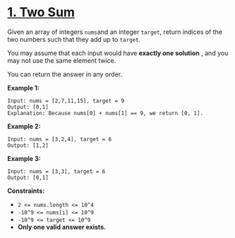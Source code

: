 # [1. Two Sum](https://leetcode.com/problems/two-sum/description/)

Given an array of integers `nums`and an integer `target`, return indices of the two numbers such that they add up to `target`.

You may assume that each input would have **exactly one solution** , and you may not use the same element twice.

You can return the answer in any order.

**Example 1:** 

```
Input: nums = [2,7,11,15], target = 9
Output: [0,1]
Explanation: Because nums[0] + nums[1] == 9, we return [0, 1].
```

**Example 2:** 

```
Input: nums = [3,2,4], target = 6
Output: [1,2]
```

**Example 3:** 

```
Input: nums = [3,3], target = 6
Output: [0,1]
```

**Constraints:** 

- `2 <= nums.length <= 10^4`
- `-10^9 <= nums[i] <= 10^9`
- `-10^9 <= target <= 10^9`
- **Only one valid answer exists.** 
